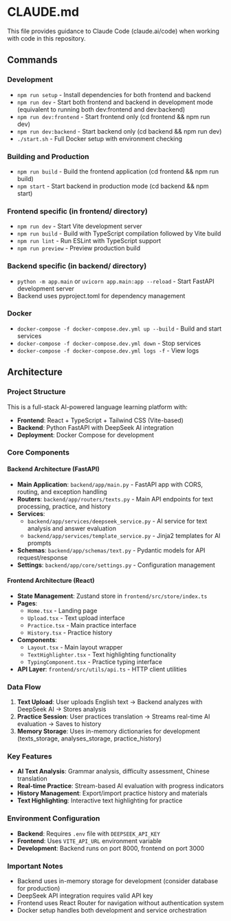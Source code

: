 # CLAUDE.md

This file provides guidance to Claude Code (claude.ai/code) when working with code in this repository.

## Commands

### Development
- `npm run setup` - Install dependencies for both frontend and backend
- `npm run dev` - Start both frontend and backend in development mode (equivalent to running both dev:frontend and dev:backend)
- `npm run dev:frontend` - Start frontend only (cd frontend && npm run dev)
- `npm run dev:backend` - Start backend only (cd backend && npm run dev)
- `./start.sh` - Full Docker setup with environment checking

### Building and Production
- `npm run build` - Build the frontend application (cd frontend && npm run build)
- `npm start` - Start backend in production mode (cd backend && npm start)

### Frontend specific (in frontend/ directory)
- `npm run dev` - Start Vite development server
- `npm run build` - Build with TypeScript compilation followed by Vite build
- `npm run lint` - Run ESLint with TypeScript support
- `npm run preview` - Preview production build

### Backend specific (in backend/ directory)
- `python -m app.main` or `uvicorn app.main:app --reload` - Start FastAPI development server
- Backend uses pyproject.toml for dependency management

### Docker
- `docker-compose -f docker-compose.dev.yml up --build` - Build and start services
- `docker-compose -f docker-compose.dev.yml down` - Stop services
- `docker-compose -f docker-compose.dev.yml logs -f` - View logs

## Architecture

### Project Structure
This is a full-stack AI-powered language learning platform with:
- **Frontend**: React + TypeScript + Tailwind CSS (Vite-based)
- **Backend**: Python FastAPI with DeepSeek AI integration
- **Deployment**: Docker Compose for development

### Core Components

#### Backend Architecture (FastAPI)
- **Main Application**: `backend/app/main.py` - FastAPI app with CORS, routing, and exception handling
- **Routers**: `backend/app/routers/texts.py` - Main API endpoints for text processing, practice, and history
- **Services**: 
  - `backend/app/services/deepseek_service.py` - AI service for text analysis and answer evaluation
  - `backend/app/services/template_service.py` - Jinja2 templates for AI prompts
- **Schemas**: `backend/app/schemas/text.py` - Pydantic models for API request/response
- **Settings**: `backend/app/core/settings.py` - Configuration management

#### Frontend Architecture (React)
- **State Management**: Zustand store in `frontend/src/store/index.ts`
- **Pages**: 
  - `Home.tsx` - Landing page
  - `Upload.tsx` - Text upload interface
  - `Practice.tsx` - Main practice interface
  - `History.tsx` - Practice history
- **Components**:
  - `Layout.tsx` - Main layout wrapper
  - `TextHighlighter.tsx` - Text highlighting functionality
  - `TypingComponent.tsx` - Practice typing interface
- **API Layer**: `frontend/src/utils/api.ts` - HTTP client utilities

### Data Flow
1. **Text Upload**: User uploads English text → Backend analyzes with DeepSeek AI → Stores analysis
2. **Practice Session**: User practices translation → Streams real-time AI evaluation → Saves to history
3. **Memory Storage**: Uses in-memory dictionaries for development (texts_storage, analyses_storage, practice_history)

### Key Features
- **AI Text Analysis**: Grammar analysis, difficulty assessment, Chinese translation
- **Real-time Practice**: Stream-based AI evaluation with progress indicators
- **History Management**: Export/import practice history and materials
- **Text Highlighting**: Interactive text highlighting for practice

### Environment Configuration
- **Backend**: Requires `.env` file with `DEEPSEEK_API_KEY`
- **Frontend**: Uses `VITE_API_URL` environment variable
- **Development**: Backend runs on port 8000, frontend on port 3000

### Important Notes
- Backend uses in-memory storage for development (consider database for production)
- DeepSeek API integration requires valid API key
- Frontend uses React Router for navigation without authentication system
- Docker setup handles both development and service orchestration